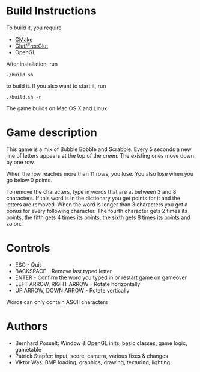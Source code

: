 # Build Instructions

To build it, you require

* [CMake](http://www.cmake.org/cmake/resources/software.html)
* [Glut/FreeGlut](http://freeglut.sourceforge.net/index.php#download)
* OpenGL

After installation, run

    ./build.sh

to build it. If you also want to start it, run

    ./build.sh -r

The game builds on Mac OS X and Linux

# Game description
This game is a mix of Bubble Bobble and Scrabble. Every 5 seconds a new line of
letters appears at the top of the creen. The existing ones move down by one row.

When the row reaches more than 11 rows, you lose. You also lose when you go below 0
points.

To remove the characters, type in words that are at between 3 and 8 characters.
If this word is in the dictionary you get points for it and the letters are removed.
When the word is longer than 3 characters you get a bonus for every following character.
The fourth character gets 2 times its points, the fifth gets 4 times its points,
the sixth gets 8 times its points and so on.

# Controls
* ESC - Quit
* BACKSPACE - Remove last typed letter
* ENTER - Confirm the word you typed in or restart game on gameover
* LEFT ARROW, RIGHT ARROW - Rotate horizontally
* UP ARROW, DOWN ARROW - Rotate vertically

Words can only contain ASCII characters

# Authors
* Bernhard Posselt: 	Window & OpenGL inits, basic classes, game logic, gametable
* Patrick Stapfer:	input, score, camera, various fixes & changes
* Viktor Was:		BMP loading, graphics, drawing, texturing, lighting
